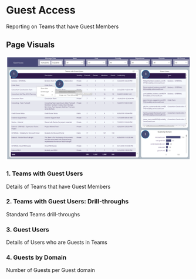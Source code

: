 # Guest Access
Reporting on Teams that have Guest Members

## Page Visuals


![GuestAccess](images/GuestAccess.png)

### 1.	Teams with Guest Users
Details of Teams that have Guest Members

### 2.	Teams with Guest Users: Drill-throughs
Standard Teams drill-throughs

### 3.	Guest Users
Details of Users who are Guests in Teams

### 4.	Guests by Domain
Number of Guests per Guest domain
 
